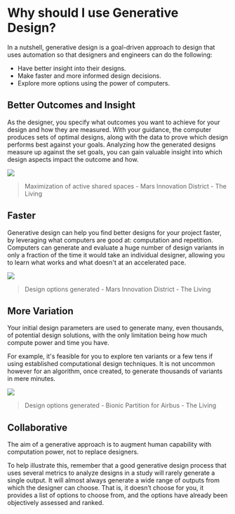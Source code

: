 # Why should I use Generative Design?

In a nutshell, generative design is a goal-driven approach to design that uses automation so that designers and engineers can do the following:

* Have better insight into their designs.
* Make faster and more informed design decisions. 
* Explore more options using the power of computers.

## Better Outcomes and Insight

As the designer, you specify what outcomes you want to achieve for your design and how they are measured. With your guidance, the computer produces sets of optimal designs, along with the data to prove which design performs best against your goals. Analyzing how the generated designs measure up against the set goals, you can gain valuable insight into which design aspects impact the outcome and how.

![](../../.gitbook/assets/whyusegen1.gif)

> Maximization of active shared spaces - Mars Innovation District - The Living

## Faster

Generative design can help you find better designs for your project faster, by leveraging what computers are good at: computation and repetition. Computers can generate and evaluate a huge number of design variants in only a fraction of the time it would take an individual designer, allowing you to learn what works and what doesn't at an accelerated pace.

![](../../.gitbook/assets/whyusegen2.gif)

> Design options generated - Mars Innovation District - The Living

## More Variation

Your initial design parameters are used to generate many, even thousands, of potential design solutions, with the only limitation being how much compute power and time you have.

For example, it's feasible for you to explore ten variants or a few tens if using established computational design techniques. It is not uncommon however for an algorithm, once created, to generate thousands of variants in mere minutes.

![](../../.gitbook/assets/whyusegen3.gif)

> Design options generated - Bionic Partition for Airbus - The Living

## Collaborative

The aim of a generative approach is to augment human capability with computation power, not to replace designers.

To help illustrate this, remember that a good generative design process that uses several metrics to analyze designs in a study will rarely generate a single output. It  will almost always generate a wide range of outputs from which the designer can choose. That is, it doesn’t choose for you, it provides a list of options to choose from, and the options have already been objectively assessed and ranked.
